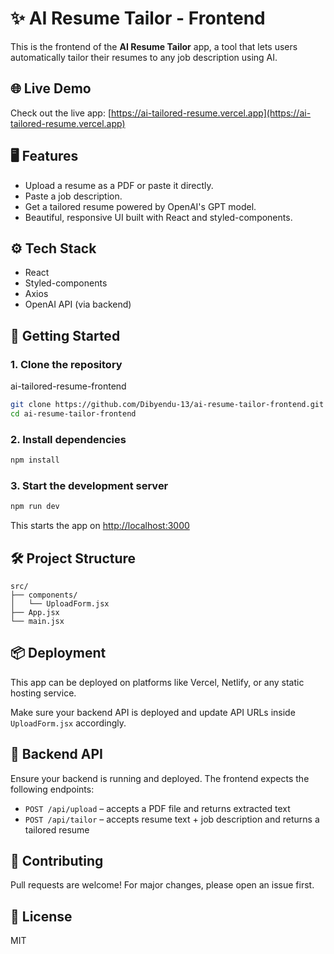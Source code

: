 # ✨ AI Resume Tailor - Frontend

This is the frontend of the **AI Resume Tailor** app, a tool that lets users automatically tailor their resumes to any job description using AI.

## 🌐 Live Demo

Check out the live app: [https://ai-tailored-resume.vercel.app](https://ai-tailored-resume.vercel.app)

## 🖥️ Features

- Upload a resume as a PDF or paste it directly.
- Paste a job description.
- Get a tailored resume powered by OpenAI's GPT model.
- Beautiful, responsive UI built with React and styled-components.

## ⚙️ Tech Stack

- React
- Styled-components
- Axios
- OpenAI API (via backend)

## 🚀 Getting Started

### 1. Clone the repository
ai-tailored-resume-frontend
```bash
git clone https://github.com/Dibyendu-13/ai-resume-tailor-frontend.git
cd ai-resume-tailor-frontend
```

### 2. Install dependencies

```bash
npm install
```

### 3. Start the development server

```bash
npm run dev
```

This starts the app on [http://localhost:3000](http://localhost:3000)

## 🛠️ Project Structure

```
src/
├── components/
│   └── UploadForm.jsx
├── App.jsx
└── main.jsx
```

## 📦 Deployment

This app can be deployed on platforms like Vercel, Netlify, or any static hosting service.

Make sure your backend API is deployed and update API URLs inside `UploadForm.jsx` accordingly.

## 🧠 Backend API

Ensure your backend is running and deployed. The frontend expects the following endpoints:

- `POST /api/upload` – accepts a PDF file and returns extracted text
- `POST /api/tailor` – accepts resume text + job description and returns a tailored resume

## 🤝 Contributing

Pull requests are welcome! For major changes, please open an issue first.

## 📄 License

MIT